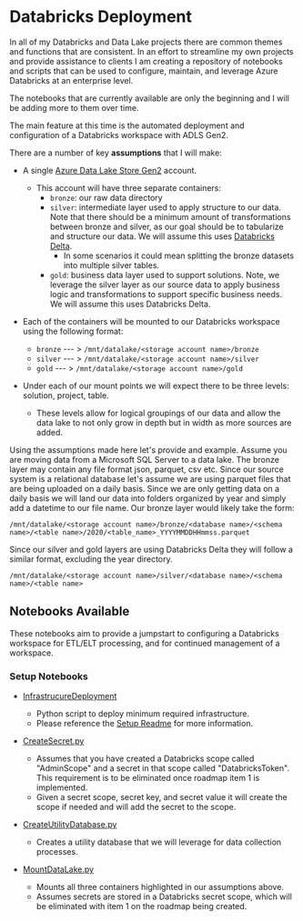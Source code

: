 # Databricks Deployment 


In all of my Databricks and Data Lake projects there are common themes and functions that are consistent. In an effort to streamline my own projects and provide assistance to clients I am creating a repository of notebooks and scripts that can be used to configure, maintain, and leverage Azure Databricks at an enterprise level. 

The notebooks that are currently available are only the beginning and I will be adding more to them over time. 

The main feature at this time is the automated deployment and configuration of a Databricks workspace with ADLS Gen2. 


There are a number of key **assumptions** that I will make:
- A single [Azure Data Lake Store Gen2](https://docs.microsoft.com/en-us/azure/storage/blobs/data-lake-storage-introduction) account. 
    - This account will have three separate containers:
        - `bronze`: our raw data directory
        - `silver`: intermediate layer used to apply structure to our data. Note that there should be a minimum amount of transformations between bronze and silver, as our goal should be to tabularize and structure our data. We will assume this uses [Databricks Delta](https://databricks.com/blog/2017/10/25/databricks-delta-a-unified-management-system-for-real-time-big-data.html).
            - In some scenarios it could mean splitting the bronze datasets into multiple silver tables. 
        - `gold`: business data layer used to support solutions. Note, we leverage the silver layer as our source data to apply business logic and transformations to support specific business needs. We will assume this uses Databricks Delta.

- Each of the containers will be mounted to our Databricks workspace using the following format: 
    - `bronze` --- > `/mnt/datalake/<storage account name>/bronze`
    - `silver` --- > `/mnt/datalake/<storage account name>/silver`
    - `gold` --- > `/mnt/datalake/<storage account name>/gold`

- Under each of our mount points we will expect there to be three levels: solution, project, table. 
    - These levels allow for logical groupings of our data and allow the data lake to not only grow in depth but in width as more sources are added. 


Using the assumptions made here let's provide and example. Assume you are moving data from a Microsoft SQL Server to a data lake. The bronze layer may contain any file format json, parquet, csv etc. Since our source system is a relational database let's assume we are using parquet files that are being uploaded on a daily basis. Since we are only getting data on a daily basis we will land our data into folders organized by year and simply add a datetime to our file name. Our bronze layer would likely take the form: 

`/mnt/datalake/<storage account name>/bronze/<database name>/<schema name>/<table name>/2020/<table_name>_YYYYMMDDHHmmss.parquet`

Since our silver and gold layers are using Databricks Delta they will follow a similar format, excluding the year directory.

`/mnt/datalake/<storage account name>/silver/<database name>/<schema name>/<table name>`


## Notebooks Available

These notebooks aim to provide a jumpstart to configuring a Databricks workspace for ETL/ELT processing, and for continued management of a workspace. 


### Setup Notebooks

- [InfrastrucureDeployment](Setup/InfrastructureDeploy.py)
    - Python script to deploy minimum required infrastructure. 
    - Please reference the [Setup Readme](Setup/README.md) for more information.

- [CreateSecret.py](Setup/CreateSecret.py)
    - Assumes that you have created a Databricks scope called "AdminScope" and a secret in that scope called "DatabricksToken". This requirement is to be eliminated once roadmap item 1 is implemented. 
    - Given a secret scope, secret key, and secret value it will create the scope if needed and will add the secret to the scope. 

- [CreateUtilityDatabase.py](Setup/CreateUtilityDatabase.py)
    - Creates a utility database that we will leverage for data collection processes. 

- [MountDataLake.py](Setup/MountDataLake.py)
    - Mounts all three containers highlighted in our assumptions above. 
    - Assumes secrets are stored in a Databricks secret scope, which will be eliminated with item 1 on the roadmap being created.  

